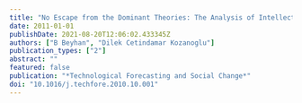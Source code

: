 ```yaml
---
title: "No Escape from the Dominant Theories: The Analysis of Intellectual Pillars of Technology Management in Developing Countries"
date: 2011-01-01
publishDate: 2021-08-20T12:06:02.433345Z
authors: ["B Beyhan", "Dilek Cetindamar Kozanoglu"]
publication_types: ["2"]
abstract: ""
featured: false
publication: "*Technological Forecasting and Social Change*"
doi: "10.1016/j.techfore.2010.10.001"
---
```



